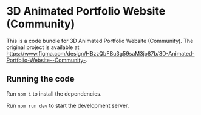 
  # 3D Animated Portfolio Website (Community)

  This is a code bundle for 3D Animated Portfolio Website (Community). The original project is available at https://www.figma.com/design/HBzzQbFBu3g59saM3jo87b/3D-Animated-Portfolio-Website--Community-.

  ## Running the code

  Run `npm i` to install the dependencies.

  Run `npm run dev` to start the development server.
  